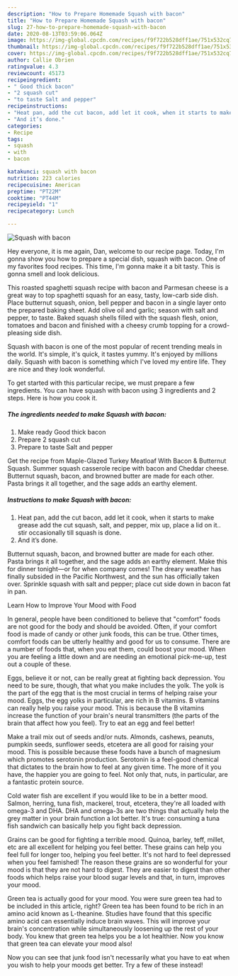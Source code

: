 ```yaml
---
description: "How to Prepare Homemade Squash with bacon"
title: "How to Prepare Homemade Squash with bacon"
slug: 27-how-to-prepare-homemade-squash-with-bacon
date: 2020-08-13T03:59:06.064Z
image: https://img-global.cpcdn.com/recipes/f9f722b528dff1ae/751x532cq70/squash-with-bacon-recipe-main-photo.jpg
thumbnail: https://img-global.cpcdn.com/recipes/f9f722b528dff1ae/751x532cq70/squash-with-bacon-recipe-main-photo.jpg
cover: https://img-global.cpcdn.com/recipes/f9f722b528dff1ae/751x532cq70/squash-with-bacon-recipe-main-photo.jpg
author: Callie Obrien
ratingvalue: 4.3
reviewcount: 45173
recipeingredient:
- " Good thick bacon"
- "2 squash cut"
- "to taste Salt and pepper"
recipeinstructions:
- "Heat pan, add the cut bacon, add let it cook, when it starts to make grease add the cut squash, salt, and pepper, mix up, place a lid on it.. stir occasionally till squash is done."
- "And it’s done."
categories:
- Recipe
tags:
- squash
- with
- bacon

katakunci: squash with bacon 
nutrition: 223 calories
recipecuisine: American
preptime: "PT22M"
cooktime: "PT44M"
recipeyield: "1"
recipecategory: Lunch

---
```



![Squash with bacon](https://img-global.cpcdn.com/recipes/f9f722b528dff1ae/751x532cq70/squash-with-bacon-recipe-main-photo.jpg)

Hey everyone, it is me again, Dan, welcome to our recipe page. Today, I'm gonna show you how to prepare a special dish, squash with bacon. One of my favorites food recipes. This time, I'm gonna make it a bit tasty. This is gonna smell and look delicious.

This roasted spaghetti squash recipe with bacon and Parmesan cheese is a great way to top spaghetti squash for an easy, tasty, low-carb side dish. Place butternut squash, onion, bell pepper and bacon in a single layer onto the prepared baking sheet. Add olive oil and garlic; season with salt and pepper, to taste. Baked squash shells filled with the squash flesh, onion, tomatoes and bacon and finished with a cheesy crumb topping for a crowd-pleasing side dish.

Squash with bacon is one of the most popular of recent trending meals in the world. It's simple, it's quick, it tastes yummy. It's enjoyed by millions daily. Squash with bacon is something which I've loved my entire life. They are nice and they look wonderful.


To get started with this particular recipe, we must prepare a few ingredients. You can have squash with bacon using 3 ingredients and 2 steps. Here is how you cook it.

<!--inarticleads1-->

##### The ingredients needed to make Squash with bacon:

1. Make ready  Good thick bacon
1. Prepare 2 squash cut
1. Prepare to taste Salt and pepper


Get the recipe from Maple-Glazed Turkey Meatloaf With Bacon &amp; Butternut Squash. Summer squash casserole recipe with bacon and Cheddar cheese. Butternut squash, bacon, and browned butter are made for each other. Pasta brings it all together, and the sage adds an earthy element. 

<!--inarticleads2-->

##### Instructions to make Squash with bacon:

1. Heat pan, add the cut bacon, add let it cook, when it starts to make grease add the cut squash, salt, and pepper, mix up, place a lid on it.. stir occasionally till squash is done.
1. And it’s done.


Butternut squash, bacon, and browned butter are made for each other. Pasta brings it all together, and the sage adds an earthy element. Make this for dinner tonight—or for when company comes! The dreary weather has finally subsided in the Pacific Northwest, and the sun has officially taken over. Sprinkle squash with salt and pepper; place cut side down in bacon fat in pan. 

Learn How to Improve Your Mood with Food


In general, people have been conditioned to believe that "comfort" foods are not good for the body and should be avoided. Often, if your comfort food is made of candy or other junk foods, this can be true. Other times, comfort foods can be utterly healthy and good for us to consume. There are a number of foods that, when you eat them, could boost your mood. When you are feeling a little down and are needing an emotional pick-me-up, test out a couple of these.

Eggs, believe it or not, can be really great at fighting back depression. You need to be sure, though, that what you make includes the yolk. The yolk is the part of the egg that is the most crucial in terms of helping raise your mood. Eggs, the egg yolks in particular, are rich in B vitamins. B vitamins can really help you raise your mood. This is because the B vitamins increase the function of your brain's neural transmitters (the parts of the brain that affect how you feel). Try to eat an egg and feel better!

Make a trail mix out of seeds and/or nuts. Almonds, cashews, peanuts, pumpkin seeds, sunflower seeds, etcetera are all good for raising your mood. This is possible because these foods have a bunch of magnesium which promotes serotonin production. Serotonin is a feel-good chemical that dictates to the brain how to feel at any given time. The more of it you have, the happier you are going to feel. Not only that, nuts, in particular, are a fantastic protein source.

Cold water fish are excellent if you would like to be in a better mood. Salmon, herring, tuna fish, mackerel, trout, etcetera, they're all loaded with omega-3 and DHA. DHA and omega-3s are two things that actually help the grey matter in your brain function a lot better. It's true: consuming a tuna fish sandwich can basically help you fight back depression. 

Grains can be good for fighting a terrible mood. Quinoa, barley, teff, millet, etc are all excellent for helping you feel better. These grains can help you feel full for longer too, helping you feel better. It's not hard to feel depressed when you feel famished! The reason these grains are so wonderful for your mood is that they are not hard to digest. They are easier to digest than other foods which helps raise your blood sugar levels and that, in turn, improves your mood.

Green tea is actually good for your mood. You were sure green tea had to be included in this article, right? Green tea has been found to be rich in an amino acid known as L-theanine. Studies have found that this specific amino acid can essentially induce brain waves. This will improve your brain's concentration while simultaneously loosening up the rest of your body. You knew that green tea helps you be a lot healthier. Now you know that green tea can elevate your mood also!

Now you can see that junk food isn't necessarily what you have to eat when you wish to help your moods get better. Try a few of these instead!

